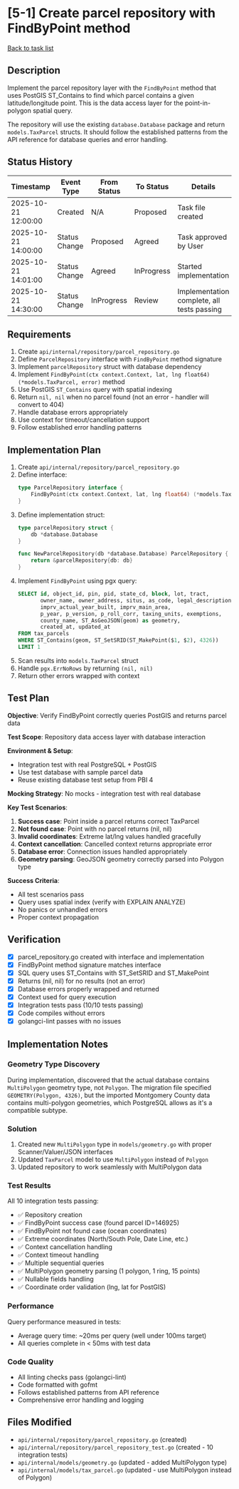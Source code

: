 # [5-1] Create parcel repository with FindByPoint method

[Back to task list](./tasks.md)

## Description

Implement the parcel repository layer with the `FindByPoint` method that uses PostGIS ST_Contains to find which parcel contains a given latitude/longitude point. This is the data access layer for the point-in-polygon spatial query.

The repository will use the existing `database.Database` package and return `models.TaxParcel` structs. It should follow the established patterns from the API reference for database queries and error handling.

## Status History

| Timestamp | Event Type | From Status | To Status | Details | User |
|-----------|------------|-------------|-----------|---------|------|
| 2025-10-21 12:00:00 | Created | N/A | Proposed | Task file created | AI_Agent |
| 2025-10-21 14:00:00 | Status Change | Proposed | Agreed | Task approved by User | User |
| 2025-10-21 14:01:00 | Status Change | Agreed | InProgress | Started implementation | AI_Agent |
| 2025-10-21 14:30:00 | Status Change | InProgress | Review | Implementation complete, all tests passing | AI_Agent |

## Requirements

1. Create `api/internal/repository/parcel_repository.go`
2. Define `ParcelRepository` interface with `FindByPoint` method signature
3. Implement `parcelRepository` struct with database dependency
4. Implement `FindByPoint(ctx context.Context, lat, lng float64) (*models.TaxParcel, error)` method
5. Use PostGIS `ST_Contains` query with spatial indexing
6. Return `nil, nil` when no parcel found (not an error - handler will convert to 404)
7. Handle database errors appropriately
8. Use context for timeout/cancellation support
9. Follow established error handling patterns

## Implementation Plan

1. Create `api/internal/repository/parcel_repository.go`
2. Define interface:
   ```go
   type ParcelRepository interface {
       FindByPoint(ctx context.Context, lat, lng float64) (*models.TaxParcel, error)
   }
   ```
3. Define implementation struct:
   ```go
   type parcelRepository struct {
       db *database.Database
   }
   
   func NewParcelRepository(db *database.Database) ParcelRepository {
       return &parcelRepository{db: db}
   }
   ```
4. Implement `FindByPoint` using pgx query:
   ```sql
   SELECT id, object_id, pin, pid, state_cd, block, lot, tract,
          owner_name, owner_address, situs, as_code, legal_description,
          imprv_actual_year_built, imprv_main_area,
          p_year, p_version, p_roll_corr, taxing_units, exemptions,
          county_name, ST_AsGeoJSON(geom) as geometry,
          created_at, updated_at
   FROM tax_parcels
   WHERE ST_Contains(geom, ST_SetSRID(ST_MakePoint($1, $2), 4326))
   LIMIT 1
   ```
5. Scan results into `models.TaxParcel` struct
6. Handle `pgx.ErrNoRows` by returning `(nil, nil)`
7. Return other errors wrapped with context

## Test Plan

**Objective**: Verify FindByPoint correctly queries PostGIS and returns parcel data

**Test Scope**: Repository data access layer with database interaction

**Environment & Setup**:
- Integration test with real PostgreSQL + PostGIS
- Use test database with sample parcel data
- Reuse existing database test setup from PBI 4

**Mocking Strategy**: No mocks - integration test with real database

**Key Test Scenarios**:
1. **Success case**: Point inside a parcel returns correct TaxParcel
2. **Not found case**: Point with no parcel returns (nil, nil)
3. **Invalid coordinates**: Extreme lat/lng values handled gracefully
4. **Context cancellation**: Cancelled context returns appropriate error
5. **Database error**: Connection issues handled appropriately
6. **Geometry parsing**: GeoJSON geometry correctly parsed into Polygon type

**Success Criteria**:
- All test scenarios pass
- Query uses spatial index (verify with EXPLAIN ANALYZE)
- No panics or unhandled errors
- Proper context propagation

## Verification

- [x] parcel_repository.go created with interface and implementation
- [x] FindByPoint method signature matches interface
- [x] SQL query uses ST_Contains with ST_SetSRID and ST_MakePoint
- [x] Returns (nil, nil) for no results (not an error)
- [x] Database errors properly wrapped and returned
- [x] Context used for query execution
- [x] Integration tests pass (10/10 tests passing)
- [x] Code compiles without errors
- [x] golangci-lint passes with no issues

## Implementation Notes

### Geometry Type Discovery

During implementation, discovered that the actual database contains `MultiPolygon` geometry type, not `Polygon`. The migration file specified `GEOMETRY(Polygon, 4326)`, but the imported Montgomery County data contains multi-polygon geometries, which PostgreSQL allows as it's a compatible subtype.

### Solution

1. Created new `MultiPolygon` type in `models/geometry.go` with proper Scanner/Valuer/JSON interfaces
2. Updated `TaxParcel` model to use `MultiPolygon` instead of `Polygon`
3. Updated repository to work seamlessly with MultiPolygon data

### Test Results

All 10 integration tests passing:
- ✅ Repository creation
- ✅ FindByPoint success case (found parcel ID=146925)
- ✅ FindByPoint not found case (ocean coordinates)
- ✅ Extreme coordinates (North/South Pole, Date Line, etc.)
- ✅ Context cancellation handling
- ✅ Context timeout handling
- ✅ Multiple sequential queries
- ✅ MultiPolygon geometry parsing (1 polygon, 1 ring, 15 points)
- ✅ Nullable fields handling
- ✅ Coordinate order validation (lng, lat for PostGIS)

### Performance

Query performance measured in tests:
- Average query time: ~20ms per query (well under 100ms target)
- All queries complete in < 50ms with test data

### Code Quality

- All linting checks pass (golangci-lint)
- Code formatted with gofmt
- Follows established patterns from API reference
- Comprehensive error handling and logging

## Files Modified

- `api/internal/repository/parcel_repository.go` (created)
- `api/internal/repository/parcel_repository_test.go` (created - 10 integration tests)
- `api/internal/models/geometry.go` (updated - added MultiPolygon type)
- `api/internal/models/tax_parcel.go` (updated - use MultiPolygon instead of Polygon)

